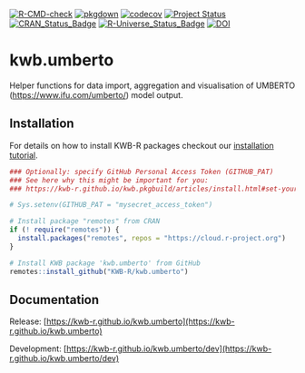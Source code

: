 [![R-CMD-check](https://github.com/KWB-R/kwb.umberto/workflows/R-CMD-check/badge.svg)](https://github.com/KWB-R/kwb.umberto/actions?query=workflow%3AR-CMD-check)
[![pkgdown](https://github.com/KWB-R/kwb.umberto/workflows/pkgdown/badge.svg)](https://github.com/KWB-R/kwb.umberto/actions?query=workflow%3Apkgdown)
[![codecov](https://codecov.io/github/KWB-R/kwb.umberto/branch/main/graphs/badge.svg)](https://codecov.io/github/KWB-R/kwb.umberto)
[![Project Status](https://img.shields.io/badge/lifecycle-experimental-orange.svg)](https://www.tidyverse.org/lifecycle/#experimental)
[![CRAN_Status_Badge](https://www.r-pkg.org/badges/version/kwb.umberto)]()
[![R-Universe_Status_Badge](https://kwb-r.r-universe.dev/badges/kwb.umberto)](https://kwb-r.r-universe.dev/)
[![DOI](https://zenodo.org/badge/DOI/10.5281/zenodo.3604006.svg)](https://doi.org/10.5281/zenodo.3604006)

# kwb.umberto

Helper functions for data import, aggregation and
visualisation of UMBERTO (https://www.ifu.com/umberto/) model output.

## Installation

For details on how to install KWB-R packages checkout our [installation tutorial](https://kwb-r.github.io/kwb.pkgbuild/articles/install.html).

```r
### Optionally: specify GitHub Personal Access Token (GITHUB_PAT)
### See here why this might be important for you:
### https://kwb-r.github.io/kwb.pkgbuild/articles/install.html#set-your-github_pat

# Sys.setenv(GITHUB_PAT = "mysecret_access_token")

# Install package "remotes" from CRAN
if (! require("remotes")) {
  install.packages("remotes", repos = "https://cloud.r-project.org")
}

# Install KWB package 'kwb.umberto' from GitHub
remotes::install_github("KWB-R/kwb.umberto")
```

## Documentation

Release: [https://kwb-r.github.io/kwb.umberto](https://kwb-r.github.io/kwb.umberto)

Development: [https://kwb-r.github.io/kwb.umberto/dev](https://kwb-r.github.io/kwb.umberto/dev)
